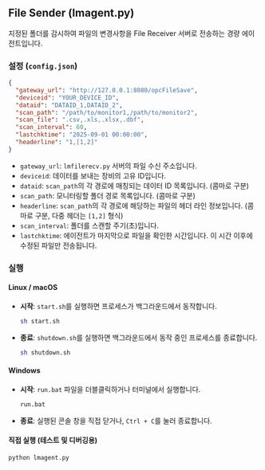 ## File Sender (lmagent.py)

지정된 폴더를 감시하여 파일의 변경사항을 File Receiver 서버로 전송하는 경량 에이전트입니다.

### 설정 (`config.json`)

```json
{
  "gateway_url": "http://127.0.0.1:8080/opcFileSave",
  "deviceid": "YOUR_DEVICE_ID",
  "dataid": "DATAID_1,DATAID_2",
  "scan_path": "/path/to/monitor1,/path/to/monitor2",
  "scan_file": ".csv,.xls,.xlsx,.dbf",
  "scan_interval": 60,
  "lastchktime": "2025-09-01 00:00:00",
  "headerline": "1,[1,2]"
}
```

- `gateway_url`: `lmfilerecv.py` 서버의 파일 수신 주소입니다.
- `deviceid`: 데이터를 보내는 장비의 고유 ID입니다.
- `dataid`: `scan_path`의 각 경로에 매칭되는 데이터 ID 목록입니다. (콤마로 구분)
- `scan_path`: 모니터링할 폴더 경로 목록입니다. (콤마로 구분)
- `headerline`: `scan_path`의 각 경로에 해당하는 파일의 헤더 라인 정보입니다. (콤마로 구분, 다중 헤더는 `[1,2]` 형식)
- `scan_interval`: 폴더를 스캔할 주기(초)입니다.
- `lastchktime`: 에이전트가 마지막으로 파일을 확인한 시간입니다. 이 시간 이후에 수정된 파일만 전송됩니다.

### 실행

#### Linux / macOS

- **시작**: `start.sh`를 실행하면 프로세스가 백그라운드에서 동작합니다.
  ```bash
  sh start.sh
  ```
- **종료**: `shutdown.sh`를 실행하면 백그라운드에서 동작 중인 프로세스를 종료합니다.
  ```bash
  sh shutdown.sh
  ```

#### Windows

- **시작**: `run.bat` 파일을 더블클릭하거나 터미널에서 실행합니다.
  ```bash
  run.bat
  ```
- **종료**: 실행된 콘솔 창을 직접 닫거나, `Ctrl + C`를 눌러 종료합니다.

#### 직접 실행 (테스트 및 디버깅용)

```bash
python lmagent.py
```
